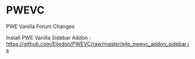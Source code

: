 # PWEVC
PWE Vanilla Forum Changes

Install PWE Vanilla Sidebar Addon : https://github.com/Eiledon/PWEVC/raw/master/eile_pwevc_addon_sidebar.js
